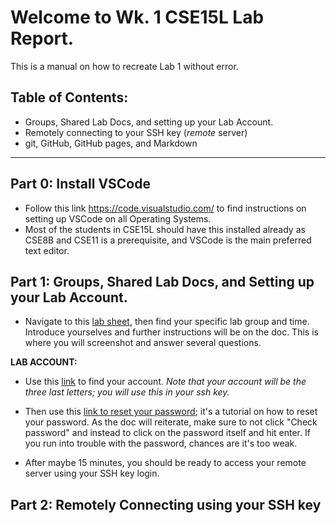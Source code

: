 # Welcome to Wk. 1 CSE15L Lab Report.
This is a manual on how to recreate Lab 1 without error.
## Table of Contents:
- Groups, Shared Lab Docs, and setting up your Lab Account.
- Remotely connecting to your SSH key (*remote* server)
- git, GitHub, GitHub pages, and Markdown
---

## Part 0: Install VSCode
* Follow this link https://code.visualstudio.com/ to find instructions on setting up VSCode on all Operating Systems. 
* Most of the students in CSE15L should have this installed already as CSE8B and CSE11 is a prerequisite, and VSCode is the main preferred text editor. 

## Part 1: Groups, Shared Lab Docs, and Setting up your Lab Account.
* Navigate to this [lab sheet](https://docs.google.com/spreadsheets/d/1xJN0bQ6b0whZwdimxtdBe41Ot-JgnvOJGFEh_VmcXcY/edit#gid=0), then find your specific lab group and time. Introduce yourselves and further instructions will be on the doc. This is where you will screenshot and answer several questions.

**LAB ACCOUNT:** 

* Use this [link](https://sdacs.ucsd.edu/~icc/index.php) to find your account. 
*Note that your account will be the three last letters; you will use this in your ssh key.*

* Then use this [link to reset your password](https://docs.google.com/document/d/1hs7CyQeh-MdUfM9uv99i8tqfneos6Y8bDU0uhn1wqho/edit); it's a tutorial on how to reset your password. As the doc will reiterate, make sure to not click "Check password" and instead to click on the password itself and hit enter. If you run into trouble with the password, chances are it's too weak.

* After maybe 15 minutes, you should be ready to access your remote server using your SSH key login.

## Part 2: Remotely Connecting using your SSH key
